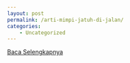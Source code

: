 ```yaml
---
layout: post
permalink: /arti-mimpi-jatuh-di-jalan/
categories:
    - Uncategorized
---
```


[Baca Selengkapnya](/03)